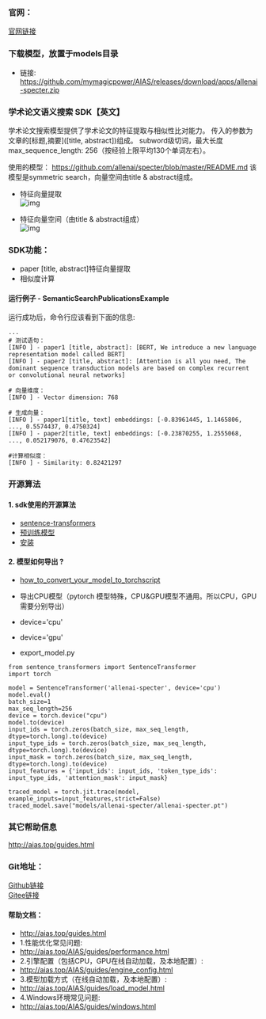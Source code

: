 ### 官网：
[官网链接](http://www.aias.top/)

### 下载模型，放置于models目录
- 链接: https://github.com/mymagicpower/AIAS/releases/download/apps/allenai-specter.zip

### 学术论文语义搜索 SDK【英文】
学术论文搜索模型提供了学术论文的特征提取与相似性比对能力。
传入的参数为文章的[标题,摘要]([title, abstract])组成。
subword级切词，最大长度 max_sequence_length: 256（按经验上限平均130个单词左右）。

使用的模型：
https://github.com/allenai/specter/blob/master/README.md
该模型是symmetric search，向量空间由title & abstract组成。

- 特征向量提取  
![img](https://aias-home.oss-cn-beijing.aliyuncs.com/AIAS/nlp_sdks/Universal-Sentence-Encoder.png)

- 特征向量空间（由title & abstract组成）   
![img](https://aias-home.oss-cn-beijing.aliyuncs.com/AIAS/nlp_sdks/semantic_search.jpeg)


### SDK功能：
-  paper [title, abstract]特征向量提取
-  相似度计算

#### 运行例子 - SemanticSearchPublicationsExample
运行成功后，命令行应该看到下面的信息:
```text
...
# 测试语句：
[INFO ] - paper1 [title, abstract]: [BERT, We introduce a new language representation model called BERT]
[INFO ] - paper2 [title, abstract]: [Attention is all you need, The dominant sequence transduction models are based on complex recurrent or convolutional neural networks]

# 向量维度：
[INFO ] - Vector dimension: 768

# 生成向量：
[INFO ] - paper1[title, text] embeddings: [-0.83961445, 1.1465806, ..., 0.5574437, 0.4750324]
[INFO ] - paper2[title, text] embeddings: [-0.23870255, 1.2555068, ..., 0.052179076, 0.47623542]

#计算相似度：
[INFO ] - Similarity: 0.82421297

```

### 开源算法
#### 1. sdk使用的开源算法
- [sentence-transformers](https://github.com/UKPLab/sentence-transformers)
- [预训练模型](https://www.sbert.net/docs/pretrained_models.html)
- [安装](https://www.sbert.net/docs/installation.html)


#### 2. 模型如何导出 ?
- [how_to_convert_your_model_to_torchscript](http://docs.djl.ai/docs/pytorch/how_to_convert_your_model_to_torchscript.html)

- 导出CPU模型（pytorch 模型特殊，CPU&GPU模型不通用。所以CPU，GPU需要分别导出）
- device='cpu'
- device='gpu'
- export_model.py
```text
from sentence_transformers import SentenceTransformer
import torch

model = SentenceTransformer('allenai-specter', device='cpu')
model.eval()
batch_size=1
max_seq_length=256
device = torch.device("cpu")
model.to(device)
input_ids = torch.zeros(batch_size, max_seq_length, dtype=torch.long).to(device)
input_type_ids = torch.zeros(batch_size, max_seq_length, dtype=torch.long).to(device)
input_mask = torch.zeros(batch_size, max_seq_length, dtype=torch.long).to(device)
input_features = {'input_ids': input_ids, 'token_type_ids': input_type_ids, 'attention_mask': input_mask}

traced_model = torch.jit.trace(model, example_inputs=input_features,strict=False)
traced_model.save("models/allenai-specter/allenai-specter.pt")
```

### 其它帮助信息
http://aias.top/guides.html


### Git地址：   
[Github链接](https://github.com/mymagicpower/AIAS)    
[Gitee链接](https://gitee.com/mymagicpower/AIAS)   


#### 帮助文档：
- http://aias.top/guides.html
- 1.性能优化常见问题:
- http://aias.top/AIAS/guides/performance.html
- 2.引擎配置（包括CPU，GPU在线自动加载，及本地配置）:
- http://aias.top/AIAS/guides/engine_config.html
- 3.模型加载方式（在线自动加载，及本地配置）:
- http://aias.top/AIAS/guides/load_model.html
- 4.Windows环境常见问题:
- http://aias.top/AIAS/guides/windows.html